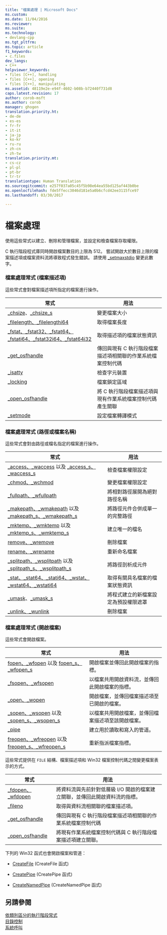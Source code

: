 ```yaml
---
title: "檔案處理 | Microsoft Docs"
ms.custom: 
ms.date: 11/04/2016
ms.reviewer: 
ms.suite: 
ms.technology:
- devlang-cpp
ms.tgt_pltfrm: 
ms.topic: article
f1_keywords:
- c.files
dev_langs:
- C++
helpviewer_keywords:
- files [C++], handling
- files [C++], opening
- files [C++], manipulating
ms.assetid: 48119e2e-e94f-4602-b08b-b72440f731d8
caps.latest.revision: 17
author: corob-msft
ms.author: corob
manager: ghogen
translation.priority.ht:
- de-de
- es-es
- fr-fr
- it-it
- ja-jp
- ko-kr
- ru-ru
- zh-cn
- zh-tw
translation.priority.mt:
- cs-cz
- pl-pl
- pt-br
- tr-tr
translationtype: Human Translation
ms.sourcegitcommit: e257f037a05c45f5b98e64ea55bd125af443b0be
ms.openlocfilehash: fde5ffecc3046d181e5a0b6cfcd42ee3115fce97
ms.lasthandoff: 03/30/2017

---
```

# <a name="file-handling"></a>檔案處理
使用這些常式以建立、刪除和管理檔案，並設定和檢查檔案存取權限。  
  
 C 執行階段程式庫同時開啟檔案數目的上限為 512。 嘗試開啟大於數目上限的檔案描述項或檔案資料流將導致程式發生錯誤。 請使用 [_setmaxstdio](../c-runtime-library/reference/setmaxstdio.md) 變更此數字。  
  
### <a name="file-handling-routines-file-descriptor"></a>檔案處理常式 (檔案描述項)  
  
 這些常式會對檔案描述項所指定的檔案進行操作。  
  
|常式|用法|  
|-------------|---------|  
|[_chsize](../c-runtime-library/reference/chsize.md)、[_chsize_s](../c-runtime-library/reference/chsize-s.md)|變更檔案大小|  
|[_filelength、_filelengthi64](../c-runtime-library/reference/filelength-filelengthi64.md)|取得檔案長度|  
|[_fstat、_fstat32、_fstat64、_fstati64、_fstat32i64、_fstat64i32](../c-runtime-library/reference/fstat-fstat32-fstat64-fstati64-fstat32i64-fstat64i32.md)|取得描述項的檔案狀態資訊|  
|[_get_osfhandle](../c-runtime-library/reference/get-osfhandle.md)|傳回與現有 C 執行階段檔案描述項相關聯的作業系統檔案控制代碼|  
|[_isatty](../c-runtime-library/reference/isatty.md)|檢查字元裝置|  
|[_locking](../c-runtime-library/reference/locking.md)|檔案鎖定區域|  
|[_open_osfhandle](../c-runtime-library/reference/open-osfhandle.md)|將 C 執行階段檔案描述項與現有作業系統檔案控制代碼產生關聯|  
|[_setmode](../c-runtime-library/reference/setmode.md)|設定檔案轉譯模式|  
  
### <a name="file-handling-routines-path-or-filename"></a>檔案處理常式 (路徑或檔案名稱)  
  
 這些常式會對由路徑或檔名指定的檔案進行操作。  
  
|常式|用法|  
|-------------|---------|  
|[_access、_waccess](../c-runtime-library/reference/access-waccess.md) 以及 [_access_s、_waccess_s](../c-runtime-library/reference/access-s-waccess-s.md)|檢查檔案權限設定|  
|[_chmod、_wchmod](../c-runtime-library/reference/chmod-wchmod.md)|變更檔案權限設定|  
|[_fullpath、_wfullpath](../c-runtime-library/reference/fullpath-wfullpath.md)|將相對路徑展開為絕對路徑名稱|  
|[_makepath、_wmakepath](../c-runtime-library/reference/makepath-wmakepath.md) 以及 [_makepath_s、_wmakepath_s](../c-runtime-library/reference/makepath-s-wmakepath-s.md)|將路徑元件合併成單一的完整路徑|  
|[_mktemp、_wmktemp](../c-runtime-library/reference/mktemp-wmktemp.md) 以及 [_mktemp_s、_wmktemp_s](../c-runtime-library/reference/mktemp-s-wmktemp-s.md)|建立唯一的檔名|  
|[remove、_wremove](../c-runtime-library/reference/remove-wremove.md)|刪除檔案|  
|[rename、_wrename](../c-runtime-library/reference/rename-wrename.md)|重新命名檔案|  
|[_splitpath、_wsplitpath](../c-runtime-library/reference/splitpath-wsplitpath.md) 以及 [_splitpath_s、_wsplitpath_s](../c-runtime-library/reference/splitpath-s-wsplitpath-s.md)|將路徑剖析成元件|  
|[_stat、_stat64、_stati64、_wstat、_wstat64、_wstati64](../c-runtime-library/reference/stat-functions.md)|取得有關具名檔案的檔案狀態資訊|  
|[_umask](../c-runtime-library/reference/umask.md)、[_umask_s](../c-runtime-library/reference/umask-s.md)|將程式建立的新檔案設定為預設權限遮罩|  
|[_unlink、_wunlink](../c-runtime-library/reference/unlink-wunlink.md)|刪除檔案|  
  
### <a name="file-handling-routines-open-file"></a>檔案處理常式 (開啟檔案)  
  
 這些常式會開啟檔案。  
  
|常式|用法|  
|-------------|---------|  
|[fopen、_wfopen](../c-runtime-library/reference/fopen-wfopen.md) 以及 [fopen_s、_wfopen_s](../c-runtime-library/reference/fopen-s-wfopen-s.md)|開啟檔案並傳回此開啟檔案的指標。|  
|[_fsopen、_wfsopen](../c-runtime-library/reference/fsopen-wfsopen.md)|以檔案共用開啟資料流，並傳回此開啟檔案的指標。|  
|[_open、_wopen](../c-runtime-library/reference/open-wopen.md)|開啟檔案，並傳回檔案描述項至已開啟的檔案。|  
|[_sopen、_wsopen](../c-runtime-library/reference/sopen-wsopen.md) 以及 [_sopen_s、_wsopen_s](../c-runtime-library/reference/sopen-s-wsopen-s.md)|以檔案共用開啟檔案，並傳回檔案描述項至該開啟檔案。|  
|[_pipe](../c-runtime-library/reference/pipe.md)|建立用於讀取和寫入的管道。|  
|[freopen、_wfreopen](../c-runtime-library/reference/freopen-wfreopen.md) 以及 [freopen_s、_wfreopen_s](../c-runtime-library/reference/freopen-s-wfreopen-s.md)|重新指派檔案指標。|  
  
 這些常式提供在 `FILE` 結構、檔案描述項和 Win32 檔案控制代碼之間變更檔案表示的方式。  
  
|常式|用法|  
|-------------|---------|  
|[_fdopen、_wfdopen](../c-runtime-library/reference/fdopen-wfdopen.md)|將資料流與先前針對低層級 I/O 開啟的檔案建立關聯，並傳回此開啟資料流的指標。|  
|[_fileno](../c-runtime-library/reference/fileno.md)|取得與資料流相關聯的檔案描述項。|  
|[_get_osfhandle](../c-runtime-library/reference/get-osfhandle.md)|傳回與現有 C 執行階段檔案描述項相關聯的作業系統檔案控制代碼|  
|[_open_osfhandle](../c-runtime-library/reference/open-osfhandle.md)|將現有作業系統檔案控制代碼與 C 執行階段檔案描述項建立關聯。|  
  
 下列的 Win32 函式也會開啟檔案和管道：  
  
-   [CreateFile](http://msdn.microsoft.com/library/windows/desktop/aa363858.aspx) (CreateFile 函式)  
  
-   [CreatePipe](http://msdn.microsoft.com/library/windows/desktop/aa365152.aspx) (CreatePipe 函式)  
  
-   [CreateNamedPipe](http://msdn.microsoft.com/library/windows/desktop/aa365150.aspx) (CreateNamedPipe 函式)  
  
## <a name="see-also"></a>另請參閱  
 [依類別區分的執行階段常式](../c-runtime-library/run-time-routines-by-category.md)   
 [目錄控制](../c-runtime-library/directory-control.md)   
 [系統呼叫](../c-runtime-library/system-calls.md)

